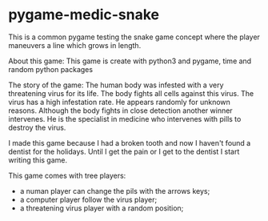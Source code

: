 # pygame-medic-snake
This is a common pygame testing the snake game concept where the player maneuvers a line which grows in length.

About this game:
This game is create with python3 and pygame, time and random python packages

The story of the game: 
The human body was infested with a very threatening virus for its life. The body fights all cells against this virus. 
The virus has a high infestation rate. He appears randomly for unknown reasons. 
Although the body fights in close detection another winner intervenes. 
He is the specialist in medicine who intervenes with pills to destroy the virus.

I made this game because I had a broken tooth and now I haven't found a dentist for the holidays. 
Until I get the pain or I get to the dentist I start writing this game.

This game comes with tree players:
- a numan player can change the pils with the arrows keys;
- a computer player follow the virus player;
- a threatening virus player with a random position;
